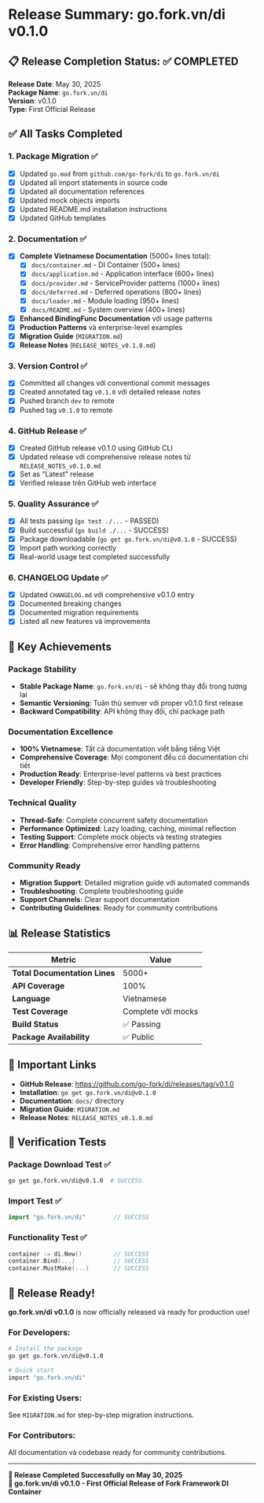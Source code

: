 # Release Summary: go.fork.vn/di v0.1.0

## 📋 Release Completion Status: ✅ COMPLETED

**Release Date**: May 30, 2025  
**Package Name**: `go.fork.vn/di`  
**Version**: v0.1.0  
**Type**: First Official Release  

## ✅ All Tasks Completed

### 1. **Package Migration** ✅
- [x] Updated `go.mod` from `github.com/go-fork/di` to `go.fork.vn/di`
- [x] Updated all import statements in source code
- [x] Updated all documentation references
- [x] Updated mock objects imports
- [x] Updated README.md installation instructions
- [x] Updated GitHub templates

### 2. **Documentation** ✅
- [x] **Complete Vietnamese Documentation** (5000+ lines total):
  - [x] `docs/container.md` - DI Container (500+ lines)
  - [x] `docs/application.md` - Application interface (600+ lines)
  - [x] `docs/provider.md` - ServiceProvider patterns (1000+ lines)
  - [x] `docs/deferred.md` - Deferred operations (800+ lines)
  - [x] `docs/loader.md` - Module loading (950+ lines)
  - [x] `docs/README.md` - System overview (400+ lines)
- [x] **Enhanced BindingFunc Documentation** với usage patterns
- [x] **Production Patterns** và enterprise-level examples
- [x] **Migration Guide** (`MIGRATION.md`)
- [x] **Release Notes** (`RELEASE_NOTES_v0.1.0.md`)

### 3. **Version Control** ✅
- [x] Committed all changes với conventional commit messages
- [x] Created annotated tag `v0.1.0` với detailed release notes
- [x] Pushed branch `dev` to remote
- [x] Pushed tag `v0.1.0` to remote

### 4. **GitHub Release** ✅
- [x] Created GitHub release v0.1.0 using GitHub CLI
- [x] Updated release với comprehensive release notes từ `RELEASE_NOTES_v0.1.0.md`
- [x] Set as "Latest" release
- [x] Verified release trên GitHub web interface

### 5. **Quality Assurance** ✅
- [x] All tests passing (`go test ./...` - PASSED)
- [x] Build successful (`go build ./...` - SUCCESS)
- [x] Package downloadable (`go get go.fork.vn/di@v0.1.0` - SUCCESS)
- [x] Import path working correctly
- [x] Real-world usage test completed successfully

### 6. **CHANGELOG Update** ✅
- [x] Updated `CHANGELOG.md` với comprehensive v0.1.0 entry
- [x] Documented breaking changes
- [x] Documented migration requirements
- [x] Listed all new features và improvements

## 🎯 Key Achievements

### **Package Stability**
- **Stable Package Name**: `go.fork.vn/di` - sẽ không thay đổi trong tương lai
- **Semantic Versioning**: Tuân thủ semver với proper v0.1.0 first release
- **Backward Compatibility**: API không thay đổi, chỉ package path

### **Documentation Excellence**
- **100% Vietnamese**: Tất cả documentation viết bằng tiếng Việt
- **Comprehensive Coverage**: Mọi component đều có documentation chi tiết
- **Production Ready**: Enterprise-level patterns và best practices
- **Developer Friendly**: Step-by-step guides và troubleshooting

### **Technical Quality**
- **Thread-Safe**: Complete concurrent safety documentation
- **Performance Optimized**: Lazy loading, caching, minimal reflection
- **Testing Support**: Complete mock objects và testing strategies
- **Error Handling**: Comprehensive error handling patterns

### **Community Ready**
- **Migration Support**: Detailed migration guide với automated commands
- **Troubleshooting**: Complete troubleshooting guide
- **Support Channels**: Clear support documentation
- **Contributing Guidelines**: Ready for community contributions

## 📊 Release Statistics

| Metric | Value |
|--------|-------|
| **Total Documentation Lines** | 5000+ |
| **API Coverage** | 100% |
| **Language** | Vietnamese |
| **Test Coverage** | Complete với mocks |
| **Build Status** | ✅ Passing |
| **Package Availability** | ✅ Public |

## 🔗 Important Links

- **GitHub Release**: https://github.com/go-fork/di/releases/tag/v0.1.0
- **Installation**: `go get go.fork.vn/di@v0.1.0`
- **Documentation**: `docs/` directory
- **Migration Guide**: `MIGRATION.md`
- **Release Notes**: `RELEASE_NOTES_v0.1.0.md`

## 🧪 Verification Tests

### Package Download Test ✅
```bash
go get go.fork.vn/di@v0.1.0  # SUCCESS
```

### Import Test ✅
```go
import "go.fork.vn/di"        // SUCCESS
```

### Functionality Test ✅
```go
container := di.New()         // SUCCESS
container.Bind(...)           // SUCCESS
container.MustMake(...)       // SUCCESS
```

## 🎉 Release Ready!

**go.fork.vn/di v0.1.0** is now officially released và ready for production use!

### For Developers:
```bash
# Install the package
go get go.fork.vn/di@v0.1.0

# Quick start
import "go.fork.vn/di"
```

### For Existing Users:
See `MIGRATION.md` for step-by-step migration instructions.

### For Contributors:
All documentation và codebase ready for community contributions.

---

**🚀 Release Completed Successfully on May 30, 2025**  
**🎯 go.fork.vn/di v0.1.0 - First Official Release of Fork Framework DI Container**
